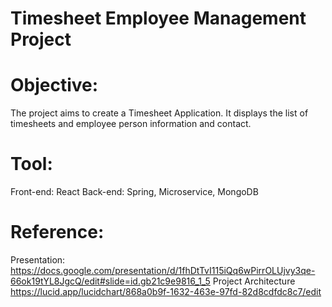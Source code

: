 # Timesheet Employee Management Project

# Objective:
The project aims to create a Timesheet Application. It displays the list of timesheets and employee person information and contact. 

# Tool:
Front-end: React
Back-end: Spring, Microservice, MongoDB
# Reference:
Presentation:
https://docs.google.com/presentation/d/1fhDtTvI115iQq6wPirrOLUjvy3qe-66ok19tYL8JgcQ/edit#slide=id.gb21c9e9816_1_5
Project Architecture
https://lucid.app/lucidchart/868a0b9f-1632-463e-97fd-82d8cdfdc8c7/edit




